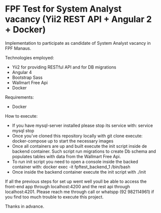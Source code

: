 # FPF Test for System Analyst vacancy (Yii2 REST API + Angular 2 + Docker)

Implementation to participate as candidate of System Analyst vacancy in FPF Manaus.

Technologies employed:
  * Yii2 for providing RESTful API and for DB migrations
  * Angular 4 
  * Bootstrap Sass
  * Wallmart Free Api
  * Docker


Requirements:
  * Docker

How to execute:
  * If you have mysql-server installed please stop its service with: service mysql stop
  * Once you've cloned this repository locally with git clone execute: docker-compose up to start the necessary images 
  * Once all containers are up and built execute the init script inside de backend container. Such script run migrations to create Db schema 
and populates tables with data from the Wallmart Free Api. 
  * To run init script you need to open a console inside the backed container with: docker exec -it fpftest_backend_1 /bin/bash
  * Once inside the backend container execute the init script with  ./init
  
If all the previous steps for set up went well youll be able to access the front-end app through localhost:4200 and the rest api through localhost:4201.
Please reach me through call or whatspp (92 982114961) if you find too much trouble to execute this project.

Thanks in advance. 
